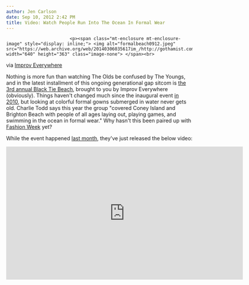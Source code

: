 ```yaml
---
author: Jen Carlson
date: Sep 10, 2012 2:42 PM
title: Video: Watch People Run Into The Ocean In Formal Wear
---
```



                            
                            
                            
                            <p><span class="mt-enclosure mt-enclosure-image" style="display: inline;"> <img alt="formalbeach0912.jpeg" src="https://web.archive.org/web/20140306035617im_/http://gothamist.com/attachments/arts_jen/formalbeach0912.jpeg" width="640" height="363" class="image-none"> </span><br>
<span class="photo_caption">via <a href="https://web.archive.org/web/20140306035617/http://improveverywhere.com/2012/09/10/black-tie-beach-2012/">Improv Everywhere</a></span></p>

<p>Nothing is more fun than watching The Olds be confused by The Youngs, and in the latest installment of this ongoing generational gap sitcom is <a href="https://web.archive.org/web/20140306035617/http://improveverywhere.com/2012/09/10/black-tie-beach-2012/">the 3rd annual Black Tie Beach</a>, brought to you by Improv Everywhere (obviously). Things haven&apos;t changed much since the inaugural event <a href="https://web.archive.org/web/20140306035617/http://gothamist.com/2010/08/22/coney_island_goes_formal.php#photo-1">in 2010</a>, but looking at colorful formal gowns submerged in water never gets old. Charlie Todd says this year the group &quot;covered Coney Island and Brighton Beach with people of all ages laying out, playing games, and swimming in the ocean in formal wear.&quot; Why hasn&apos;t this been paired up with <a href="https://web.archive.org/web/20140306035617/http://gothamist.com/tags/fashionweek">Fashion Week</a> yet?</p>

<p>While the event happened <a href="https://web.archive.org/web/20140306035617/http://gothamist.com/2012/08/19/extra_extra_women_dont_get_pregnant.php">last month</a>, they&apos;ve just released the below video:</p>

<p><iframe width="640" height="360" src="https://web.archive.org/web/20140306035617if_/http://www.youtube-nocookie.com/embed/VgeCPQm0iiQ" frameborder="0" allowfullscreen></iframe></p>
                            
                            
                            